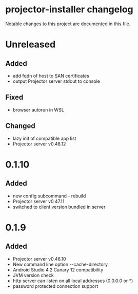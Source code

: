 # projector-installer changelog

Notable changes to this project are documented in this file.

# Unreleased
## Added 
 - add fqdn of host to SAN certificates
 - output Projector server stdout to console 

## Fixed
 - browser autorun in WSL 
 
## Changed
 - lazy init of compatible app list
 - Projector server v0.48.12

# 0.1.10
## Added
 - new config subcommand - rebuild 
 - Projector server v0.47.11
 - switched to client version bundled in server

# 0.1.9
## Added 
 - Projector server v0.46.10
 - New command line option --cache-directory
 - Android Studio 4.2 Canary 12 compatibility
 - JVM version check
 - http server can listen on all local addresses (0.0.0.0 or *)
 - password protected connection support
